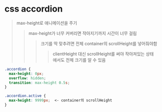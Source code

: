 # css accordion

> max-height로 애니메이션을 주기
>
> > max-height가 너무 커버리면 작아지기까지 시간이 너무 걸림
> >
> > > 크기를 딱 맞추려면 전체 container의 scrollHeight를 넣어줘야함
> > >
> > > > clientHeight 대신 scrollHeight를 써야 작아져있는 상태에서도 전체 크기를 알 수 있음

```css
.accordion {
  max-height: 0px;
  overflow: hidden;
  transition: max-height 0.5s;
}

.accordion.active {
  max-height: 9999px;  <- container의 scrollHeight
}
```
